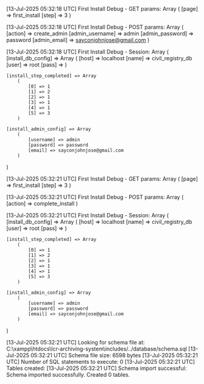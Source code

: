 
[13-Jul-2025 05:32:18 UTC] First Install Debug - GET params: Array
(
    [page] => first_install
    [step] => 3
)

[13-Jul-2025 05:32:18 UTC] First Install Debug - POST params: Array
(
    [action] => create_admin
    [admin_username] => admin
    [admin_password] => password
    [admin_email] => sayconjohnjose@gmail.com
)

[13-Jul-2025 05:32:18 UTC] First Install Debug - Session: Array
(
    [install_db_config] => Array
        (
            [host] => localhost
            [name] => civil_registry_db
            [user] => root
            [pass] => 
        )

    [install_step_completed] => Array
        (
            [0] => 1
            [1] => 2
            [2] => 1
            [3] => 1
            [4] => 1
            [5] => 3
        )

    [install_admin_config] => Array
        (
            [username] => admin
            [password] => password
            [email] => sayconjohnjose@gmail.com
        )

)

[13-Jul-2025 05:32:21 UTC] First Install Debug - GET params: Array
(
    [page] => first_install
    [step] => 3
)

[13-Jul-2025 05:32:21 UTC] First Install Debug - POST params: Array
(
    [action] => complete_install
)

[13-Jul-2025 05:32:21 UTC] First Install Debug - Session: Array
(
    [install_db_config] => Array
        (
            [host] => localhost
            [name] => civil_registry_db
            [user] => root
            [pass] => 
        )

    [install_step_completed] => Array
        (
            [0] => 1
            [1] => 2
            [2] => 1
            [3] => 1
            [4] => 1
            [5] => 3
        )

    [install_admin_config] => Array
        (
            [username] => admin
            [password] => password
            [email] => sayconjohnjose@gmail.com
        )

)

[13-Jul-2025 05:32:21 UTC] Looking for schema file at: C:\xampp\htdocs\lcr-archiving-system\includes/../database/schema.sql
[13-Jul-2025 05:32:21 UTC] Schema file size: 6598 bytes
[13-Jul-2025 05:32:21 UTC] Number of SQL statements to execute: 0
[13-Jul-2025 05:32:21 UTC] Tables created: 
[13-Jul-2025 05:32:21 UTC] Schema import successful: Schema imported successfully. Created 0 tables.
